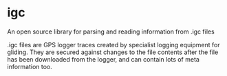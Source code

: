 igc
===

An open source library for parsing and reading information from .igc files

.igc files are GPS logger traces created by specialist logging equipment for gliding. They are secured against changes to the file contents after the file has been downloaded from the logger, and can contain lots of meta information too.
